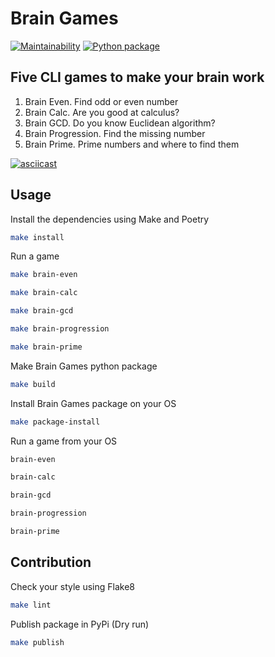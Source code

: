 # Brain Games

[![Maintainability](https://api.codeclimate.com/v1/badges/a99a88d28ad37a79dbf6/maintainability)](https://codeclimate.com/github/codeclimate/codeclimate/maintainability)
[![Python package](https://github.com/evgeniitsvetkov/python-project-lvl1/actions/workflows/python-package.yml/badge.svg)](https://github.com/evgeniitsvetkov/python-project-lvl1/actions/workflows/python-package.yml)


## Five CLI games to make your brain work

1. Brain Even. Find odd or even number
2. Brain Calc. Are you good at calculus?
3. Brain GCD. Do you know Euclidean algorithm?
4. Brain Progression. Find the missing number
5. Brain Prime. Prime numbers and where to find them

[![asciicast](https://asciinema.org/a/iMkymRTilwuba7wPXaGCXGacb.svg)](https://asciinema.org/a/iMkymRTilwuba7wPXaGCXGacb)


## Usage

Install the dependencies using Make and Poetry

```bash
make install
```

Run a game

```bash
make brain-even
```
```bash
make brain-calc
```
```bash
make brain-gcd
```
```bash
make brain-progression
```
```bash
make brain-prime
```

Make Brain Games python package

```bash
make build
```

Install Brain Games package on your OS

```bash
make package-install
```

Run a game from your OS

```bash
brain-even
```
```bash
brain-calc
```
```bash
brain-gcd
```
```bash
brain-progression
```
```bash
brain-prime
```

## Contribution

Check your style using Flake8

```bash
make lint
```

Publish package in PyPi (Dry run)

```bash
make publish
```
